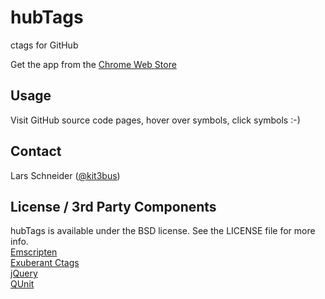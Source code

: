 # hubTags

ctags for GitHub

Get the app from the [Chrome Web Store](https://chrome.google.com/webstore/detail/hubtags/dbbnniijpbedlodofdlhjkgbhfelhbdp)

## Usage

Visit GitHub source code pages, hover over symbols, click symbols :-)

## Contact

Lars Schneider ([@kit3bus](https://twitter.com/kit3bus))


## License / 3rd Party Components

hubTags is available under the BSD license. See the LICENSE file for more info.  
[Emscripten](https://github.com/kripken/emscripten)  
[Exuberant Ctags](http://ctags.sourceforge.net/)  
[jQuery](http://jquery.com/)  
[QUnit](http://qunitjs.com/)
